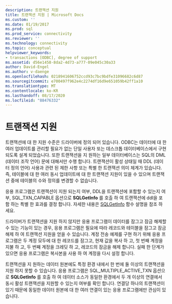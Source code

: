 ```yaml
---
description: 트랜잭션 지원
title: 트랜잭션 지원 | Microsoft Docs
ms.custom: ''
ms.date: 01/19/2017
ms.prod: sql
ms.prod_service: connectivity
ms.reviewer: ''
ms.technology: connectivity
ms.topic: conceptual
helpviewer_keywords:
- transactions [ODBC], degree of support
ms.assetid: d56e1458-8da2-4d73-a777-09e045c30a33
author: David-Engel
ms.author: v-daenge
ms.openlocfilehash: 0218941606752ccd93c7bc9bdfe31096682c6d87
ms.sourcegitcommit: e700497f962e4c2274df16d9e651059b42ff1a10
ms.translationtype: MT
ms.contentlocale: ko-KR
ms.lasthandoff: 08/17/2020
ms.locfileid: "88476332"
---
```

# <a name="transaction-support"></a>트랜잭션 지원
트랜잭션에 대 한 지원 수준은 드라이버에 정의 되어 있습니다. ODBC는 데이터에 대 한 여러 업데이트를 관리할 필요가 없는 단일 사용자 또는 데스크톱 데이터베이스에서 구현 되도록 설계 되었습니다. 또한 트랜잭션을 지 원하는 일부 데이터베이스는 SQL의 DML (데이터 조작 언어) 문에 대해서만 수행 합니다. 트랜잭션이 활성 상태일 때 DDL (데이터 정의 언어) 사용과 관련 된 제한 사항 또는 특별 한 트랜잭션 의미 체계가 있습니다. 즉, 테이블에 대 한 여러 동시 업데이트에 대 한 트랜잭션 지원이 있을 수 있으며 트랜잭션 중에 테이블의 수와 정의를 변경할 수 없습니다.  
  
 응용 프로그램은 트랜잭션이 지원 되는지 여부, DDL을 트랜잭션에 포함할 수 있는지 여부, SQL_TXN_CAPABLE 옵션으로 **SQLGetInfo** 를 호출 하 여 트랜잭션에 ddl을 포함 하는 특별 한 효과를 결정 합니다. 자세한 내용은 [SQLGetInfo](../../../odbc/reference/syntax/sqlgetinfo-function.md) 함수 설명을 참조 하세요.  
  
 드라이버가 트랜잭션을 지원 하지 않지만 응용 프로그램이 데이터를 잠그고 잠금 해제할 수 있는 기능이 있는 경우, 응용 프로그램은 필요에 따라 레코드와 테이블을 잠그고 잠금 해제 하 여 트랜잭션 지원을 얻을 수 있습니다. 계정 전송 예제를 구현 하기 위해 응용 프로그램은 두 계정 모두에 대 한 레코드를 잠그고, 현재 값을 복사 하 고, 첫 번째 계정을 지불 하 고, 두 번째 계정을 크레딧 하 고, 레코드의 잠금을 해제 합니다. 실패 한 단계가 있으면 응용 프로그램은 복사본을 사용 하 여 계정을 다시 설정 합니다.  
  
 트랜잭션을 지 원하는 데이터 원본에도 특정 환경 내에서 한 번에 둘 이상의 트랜잭션을 지원 하지 못할 수 있습니다. 응용 프로그램은 SQL_MULTIPLE_ACTIVE_TXN 옵션으로 **SQLGetInfo** 를 호출 하 여 데이터 소스가 동일한 환경에서 두 개 이상의 연결에서 동시 활성 트랜잭션을 지원할 수 있는지 여부를 확인 합니다. 연결당 하나의 트랜잭션이 있기 때문에 동일한 데이터 원본에 대 한 여러 연결이 있는 응용 프로그램에만 관심이 있습니다.
